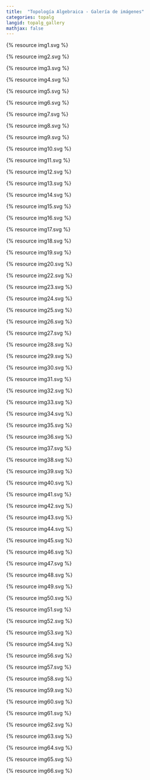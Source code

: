 ```yaml
---
title:  "Topología Algebraica - Galería de imágenes"
categories: topalg
langid: topalg_gallery
mathjax: false
---
```



{% resource img1.svg %}

{% resource img2.svg %}

{% resource img3.svg %}

{% resource img4.svg %}

{% resource img5.svg %}

{% resource img6.svg %}

{% resource img7.svg %}

{% resource img8.svg %}

{% resource img9.svg %}

{% resource img10.svg %}

{% resource img11.svg %}

{% resource img12.svg %}

{% resource img13.svg %}

{% resource img14.svg %}

{% resource img15.svg %}

{% resource img16.svg %}

{% resource img17.svg %}

{% resource img18.svg %}

{% resource img19.svg %}

{% resource img20.svg %}

{% resource img22.svg %}

{% resource img23.svg %}

{% resource img24.svg %}

{% resource img25.svg %}

{% resource img26.svg %}

{% resource img27.svg %}

{% resource img28.svg %}

{% resource img29.svg %}

{% resource img30.svg %}

{% resource img31.svg %}

{% resource img32.svg %}

{% resource img33.svg %}

{% resource img34.svg %}

{% resource img35.svg %}

{% resource img36.svg %}

{% resource img37.svg %}

{% resource img38.svg %}

{% resource img39.svg %}

{% resource img40.svg %}

{% resource img41.svg %}

{% resource img42.svg %}

{% resource img43.svg %}

{% resource img44.svg %}

{% resource img45.svg %}

{% resource img46.svg %}

{% resource img47.svg %}

{% resource img48.svg %}

{% resource img49.svg %}

{% resource img50.svg %}

{% resource img51.svg %}

{% resource img52.svg %}

{% resource img53.svg %}

{% resource img54.svg %}

{% resource img56.svg %}

{% resource img57.svg %}

{% resource img58.svg %}

{% resource img59.svg %}

{% resource img60.svg %}

{% resource img61.svg %}

{% resource img62.svg %}

{% resource img63.svg %}

{% resource img64.svg %}

{% resource img65.svg %}

{% resource img66.svg %}